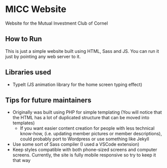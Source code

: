 # MICC Website

Website for the Mutual Investment Club of Cornel

## How to Run

This is just a simple website built using HTML, Sass and JS. You can run it just by pointing any web server to it.

## Libraries used

- TypeIt (JS animation library for the home screen typing effect)

## Tips for future maintainers

- Originally was built using PHP for simple templating (You will notice that the HTML has a lot of duplicated structure that can be moved into templates)
  - If you want easier content creation for people with less technical know-how, (i.e. updating member pictures or member descriptions), could probably port to Wordpress or use something like Jekyll
- Use some sort of Sass compiler (I used a VSCode extension)
- Keep styles compatible with both phone-sized screens and computer screens. Currently, the site is fully mobile responsive so try to keep it that way
